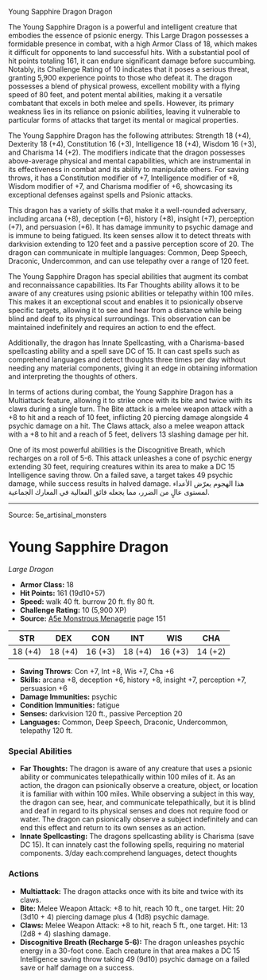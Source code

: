 <MonsterName/>Young Sapphire Dragon</MonsterName>
<CreatureType/>Dragon</CreatureType>

<summary>The Young Sapphire Dragon is a powerful and intelligent creature that embodies the essence of psionic energy. This Large Dragon possesses a formidable presence in combat, with a high Armor Class of 18, which makes it difficult for opponents to land successful hits. With a substantial pool of hit points totaling 161, it can endure significant damage before succumbing. Notably, its Challenge Rating of 10 indicates that it poses a serious threat, granting 5,900 experience points to those who defeat it. The dragon possesses a blend of physical prowess, excellent mobility with a flying speed of 80 feet, and potent mental abilities, making it a versatile combatant that excels in both melee and spells. However, its primary weakness lies in its reliance on psionic abilities, leaving it vulnerable to particular forms of attacks that target its mental or magical properties.</summary>

<detail>

The Young Sapphire Dragon has the following attributes: Strength 18 (+4), Dexterity 18 (+4), Constitution 16 (+3), Intelligence 18 (+4), Wisdom 16 (+3), and Charisma 14 (+2). The modifiers indicate that the dragon possesses above-average physical and mental capabilities, which are instrumental in its effectiveness in combat and its ability to manipulate others. For saving throws, it has a Constitution modifier of +7, Intelligence modifier of +8, Wisdom modifier of +7, and Charisma modifier of +6, showcasing its exceptional defenses against spells and Psionic attacks.

This dragon has a variety of skills that make it a well-rounded adversary, including arcana (+8), deception (+6), history (+8), insight (+7), perception (+7), and persuasion (+6). It has damage immunity to psychic damage and is immune to being fatigued. Its keen senses allow it to detect threats with darkvision extending to 120 feet and a passive perception score of 20. The dragon can communicate in multiple languages: Common, Deep Speech, Draconic, Undercommon, and can use telepathy over a range of 120 feet.

The Young Sapphire Dragon has special abilities that augment its combat and reconnaissance capabilities. Its Far Thoughts ability allows it to be aware of any creatures using psionic abilities or telepathy within 100 miles. This makes it an exceptional scout and enables it to psionically observe specific targets, allowing it to see and hear from a distance while being blind and deaf to its physical surroundings. This observation can be maintained indefinitely and requires an action to end the effect.

Additionally, the dragon has Innate Spellcasting, with a Charisma-based spellcasting ability and a spell save DC of 15. It can cast spells such as comprehend languages and detect thoughts three times per day without needing any material components, giving it an edge in obtaining information and interpreting the thoughts of others.

In terms of actions during combat, the Young Sapphire Dragon has a Multiattack feature, allowing it to strike once with its bite and twice with its claws during a single turn. The Bite attack is a melee weapon attack with a +8 to hit and a reach of 10 feet, inflicting 20 piercing damage alongside 4 psychic damage on a hit. The Claws attack, also a melee weapon attack with a +8 to hit and a reach of 5 feet, delivers 13 slashing damage per hit.

One of its most powerful abilities is the Discognitive Breath, which recharges on a roll of 5-6. This attack unleashes a cone of psychic energy extending 30 feet, requiring creatures within its area to make a DC 15 Intelligence saving throw. On a failed save, a target takes 49 psychic damage, while success results in halved damage. هذا الهجوم يعرّض الأعداء لمستوى عالٍ من الضرر، مما يجعله فائق الفعالية في المعارك الجماعية.</detail>



---

Source: 5e_artisinal_monsters

# Young Sapphire Dragon

*Large* *Dragon*

- **Armor Class:** 18
- **Hit Points:** 161 (19d10+57)
- **Speed:** walk 40 ft. burrow 20 ft. fly 80 ft.
- **Challenge Rating:** 10 (5,900 XP)
- **Source:** [A5e Monstrous Menagerie](https://enpublishingrpg.com/products/level-up-monstrous-menagerie-a5e) page 151

| STR | DEX | CON | INT | WIS | CHA |
| --- | --- | --- | --- | --- | --- |
| 18 (+4) | 18 (+4) | 16 (+3) | 18 (+4) | 16 (+3) | 14 (+2) |

- **Saving Throws**: Con +7, Int +8, Wis +7, Cha +6
- **Skills:** arcana +8, deception +6, history +8, insight +7, perception +7, persuasion +6
- **Damage Immunities:** psychic
- **Condition Immunities:** fatigue
- **Senses:** darkvision 120 ft., passive Perception 20
- **Languages:** Common, Deep Speech, Draconic, Undercommon, telepathy 120 ft.

### Special Abilities

- **Far Thoughts:** The dragon is aware of any creature that uses a psionic ability or communicates telepathically within 100 miles of it. As an action, the dragon can psionically observe a creature, object, or location it is familiar with within 100 miles. While observing a subject in this way, the dragon can see, hear, and communicate telepathically, but it is blind and deaf in regard to its physical senses and does not require food or water. The dragon can psionically observe a subject indefinitely and can end this effect and return to its own senses as an action.
- **Innate Spellcasting:** The dragons spellcasting ability is Charisma (save DC 15). It can innately cast the following spells, requiring no material components. 3/day each:comprehend languages, detect thoughts

### Actions

- **Multiattack:** The dragon attacks once with its bite and twice with its claws.
- **Bite:** Melee Weapon Attack: +8 to hit, reach 10 ft., one target. Hit: 20 (3d10 + 4) piercing damage plus 4 (1d8) psychic damage.
- **Claws:** Melee Weapon Attack: +8 to hit, reach 5 ft., one target. Hit: 13 (2d8 + 4) slashing damage.
- **Discognitive Breath (Recharge 5-6):** The dragon unleashes psychic energy in a 30-foot cone. Each creature in that area makes a DC 15 Intelligence saving throw  taking 49 (9d10) psychic damage on a failed save or half damage on a success.




